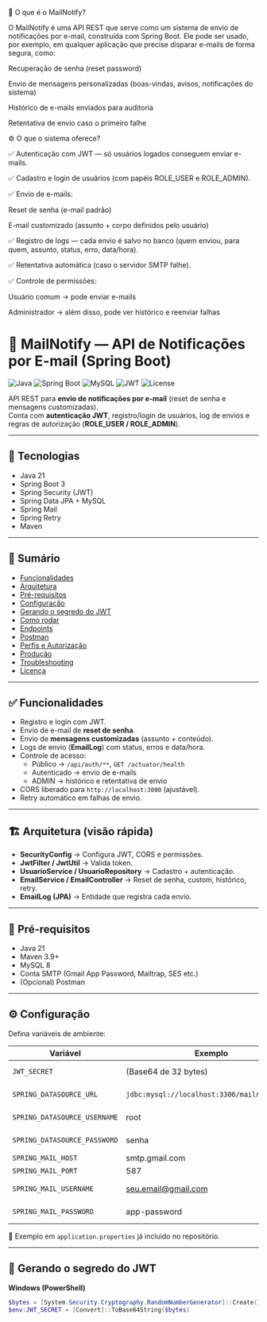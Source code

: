 📧 O que é o MailNotify?

O MailNotify é uma API REST que serve como um sistema de envio de notificações por e-mail, construída com Spring Boot.
Ele pode ser usado, por exemplo, em qualquer aplicação que precise disparar e-mails de forma segura, como:

Recuperação de senha (reset password)

Envio de mensagens personalizadas (boas-vindas, avisos, notificações do sistema)

Histórico de e-mails enviados para auditoria

Retentativa de envio caso o primeiro falhe

⚙️ O que o sistema oferece?

✅ Autenticação com JWT — só usuários logados conseguem enviar e-mails.

✅ Cadastro e login de usuários (com papéis ROLE_USER e ROLE_ADMIN).

✅ Envio de e-mails:

Reset de senha (e-mail padrão)

E-mail customizado (assunto + corpo definidos pelo usuário)

✅ Registro de logs — cada envio é salvo no banco (quem enviou, para quem, assunto, status, erro, data/hora).

✅ Retentativa automática (caso o servidor SMTP falhe).

✅ Controle de permissões:

Usuário comum → pode enviar e-mails

Administrador → além disso, pode ver histórico e reenviar falhas


# 📧 MailNotify — API de Notificações por E-mail (Spring Boot)

![Java](https://img.shields.io/badge/Java-21-red?logo=openjdk)
![Spring Boot](https://img.shields.io/badge/Spring%20Boot-3-green?logo=springboot)
![MySQL](https://img.shields.io/badge/MySQL-8-blue?logo=mysql)
![JWT](https://img.shields.io/badge/Security-JWT-orange?logo=jsonwebtokens)
![License](https://img.shields.io/badge/license-MIT-lightgrey)

API REST para **envio de notificações por e-mail** (reset de senha e mensagens customizadas).  
Conta com **autenticação JWT**, registro/login de usuários, log de envios e regras de autorização (**ROLE_USER / ROLE_ADMIN**).

---

## 🚀 Tecnologias

- Java 21
- Spring Boot 3
- Spring Security (JWT)
- Spring Data JPA + MySQL
- Spring Mail
- Spring Retry
- Maven

---

## 📑 Sumário

- [Funcionalidades](#-funcionalidades)  
- [Arquitetura](#-arquitetura-visão-rápida)  
- [Pré-requisitos](#-pré-requisitos)  
- [Configuração](#-configuração)  
- [Gerando o segredo do JWT](#-gerando-o-segredo-do-jwt)  
- [Como rodar](#-como-rodar)  
- [Endpoints](#-endpoints)  
- [Postman](#-postman-coleção-e-variáveis)  
- [Perfis e Autorização](#-perfisperfisautorização)  
- [Produção](#-empacotar-para-produção)  
- [Troubleshooting](#-dicas--troubleshooting)  
- [Licença](#-licença)  

---

## ✅ Funcionalidades

- Registro e login com JWT.  
- Envio de e-mail de **reset de senha**.  
- Envio de **mensagens customizadas** (assunto + conteúdo).  
- Logs de envio (**EmailLog**) com status, erros e data/hora.  
- Controle de acesso:
  - Público → `/api/auth/**`, `GET /actuator/health`  
  - Autenticado → envio de e-mails  
  - ADMIN → histórico e retentativa de envio  
- CORS liberado para `http://localhost:3000` (ajustável).  
- Retry automático em falhas de envio.  

---

## 🏗 Arquitetura (visão rápida)

- **SecurityConfig** → Configura JWT, CORS e permissões.  
- **JwtFilter / JwtUtil** → Valida token.  
- **UsuarioService / UsuarioRepository** → Cadastro + autenticação.  
- **EmailService / EmailController** → Reset de senha, custom, histórico, retry.  
- **EmailLog (JPA)** → Entidade que registra cada envio.  

---

## 🔧 Pré-requisitos

- Java 21  
- Maven 3.9+  
- MySQL 8  
- Conta SMTP (Gmail App Password, Mailtrap, SES etc.)  
- (Opcional) Postman  

---

## ⚙️ Configuração

Defina variáveis de ambiente:

| Variável | Exemplo | Obrigatória | Descrição |
|----------|---------|-------------|-----------|
| `JWT_SECRET` | (Base64 de 32 bytes) | ✅ | Segredo JWT |
| `SPRING_DATASOURCE_URL` | `jdbc:mysql://localhost:3306/mailnotify?...` | ✅ | Conexão MySQL |
| `SPRING_DATASOURCE_USERNAME` | root | ✅ | Usuário MySQL |
| `SPRING_DATASOURCE_PASSWORD` | senha | ✅ | Senha MySQL |
| `SPRING_MAIL_HOST` | smtp.gmail.com | ✅ | Host SMTP |
| `SPRING_MAIL_PORT` | 587 | ✅ | Porta SMTP |
| `SPRING_MAIL_USERNAME` | seu.email@gmail.com | ✅ | Usuário SMTP |
| `SPRING_MAIL_PASSWORD` | app-password | ✅ | Senha/token SMTP |

📌 Exemplo em `application.properties` já incluído no repositório.  

---

## 🔑 Gerando o segredo do JWT

**Windows (PowerShell)**  
```powershell
$bytes = [System.Security.Cryptography.RandomNumberGenerator]::Create().GetBytes(32)
$env:JWT_SECRET = [Convert]::ToBase64String($bytes)
